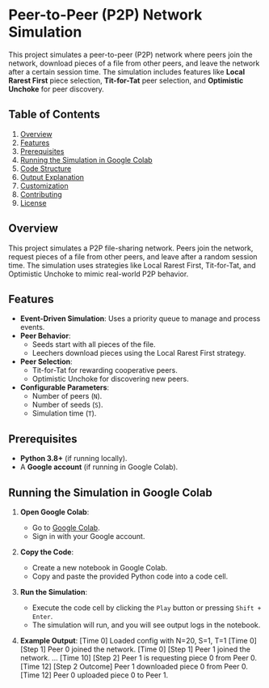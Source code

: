 # Peer-to-Peer (P2P) Network Simulation

This project simulates a peer-to-peer (P2P) network where peers join the network, download pieces of a file from other peers, and leave the network after a certain session time. 
The simulation includes features like **Local Rarest First** piece selection, **Tit-for-Tat** peer selection, and **Optimistic Unchoke** for peer discovery.

## Table of Contents
1. [Overview](#overview)
2. [Features](#features)
3. [Prerequisites](#prerequisites)
4. [Running the Simulation in Google Colab](#running-the-simulation-in-google-colab)
5. [Code Structure](#code-structure)
6. [Output Explanation](#output-explanation)
7. [Customization](#customization)
8. [Contributing](#contributing)
9. [License](#license)
    
## Overview

This project simulates a P2P file-sharing network. Peers join the network, request pieces of a file from other peers, and leave after a random session time.
The simulation uses strategies like Local Rarest First, Tit-for-Tat, and Optimistic Unchoke to mimic real-world P2P behavior.

## Features
- **Event-Driven Simulation**: Uses a priority queue to manage and process events.
- **Peer Behavior**:
  - Seeds start with all pieces of the file.
  - Leechers download pieces using the Local Rarest First strategy.
- **Peer Selection**:
  - Tit-for-Tat for rewarding cooperative peers.
  - Optimistic Unchoke for discovering new peers.
- **Configurable Parameters**:
  - Number of peers (`N`).
  - Number of seeds (`S`).
  - Simulation time (`T`).

## Prerequisites
- **Python 3.8+** (if running locally).
- A **Google account** (if running in Google Colab).

## Running the Simulation in Google Colab
1. **Open Google Colab**:
   - Go to [Google Colab](https://colab.research.google.com/).
   - Sign in with your Google account.
2. **Copy the Code**:
   - Create a new notebook in Google Colab.
   - Copy and paste the provided Python code into a code cell.
3. **Run the Simulation**:
   - Execute the code cell by clicking the `Play` button or pressing `Shift + Enter`.
   - The simulation will run, and you will see output logs in the notebook.

4. **Example Output**:
   [Time 0] Loaded config with N=20, S=1, T=1
   [Time 0] [Step 1] Peer 0 joined the network.
   [Time 0] [Step 1] Peer 1 joined the network.
   ...
   [Time 10] [Step 2] Peer 1 is requesting piece 0 from Peer 0.
   [Time 12] [Step 2 Outcome] Peer 1 downloaded piece 0 from Peer 0.
   [Time 12] Peer 0 uploaded piece 0 to Peer 1.
